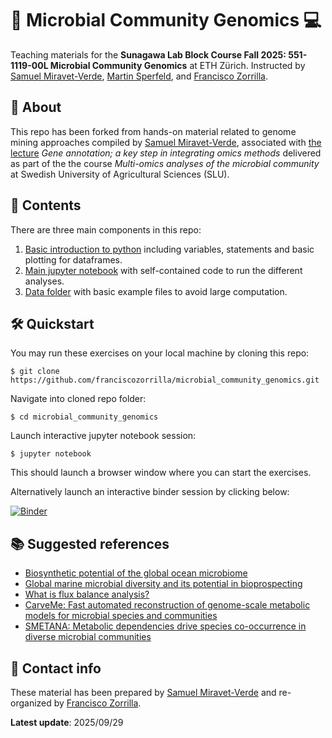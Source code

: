 # 🧬 Microbial Community Genomics 💻

Teaching materials for the **Sunagawa Lab Block Course Fall 2025: 551-1119-00L Microbial Community Genomics** at ETH Zürich. Instructed by [Samuel Miravet-Verde](https://github.com/samuelmiver), [Martin Sperfeld](https://github.com/martsper), and [Francisco Zorrilla](https://github.com/franciscozorrilla).

## 📰 About

This repo has been forked from hands-on material related to genome mining approaches compiled by [Samuel Miravet-Verde](https://github.com/samuelmiver), associated with [the lecture](https://docs.google.com/presentation/d/1iad5MKHSTRdqDJgdIiTemxh5WUb9z7kTxrSJEfBV_tU/edit?usp=sharing) *Gene annotation; a key step in integrating omics methods* delivered as part of the the course *Multi-omics analyses of the microbial community* at Swedish University of Agricultural Sciences (SLU).

## 🧰 Contents

There are three main components in this repo:

1. [Basic introduction to python](./introduction_to_python.ipynb) including variables, statements and basic plotting for dataframes. 
2. [Main jupyter notebook](./hands_on_genome_mining.ipynb) with self-contained code to run the different analyses. 
3. [Data folder](./data) with basic example files to avoid large computation.


## 🛠️ Quickstart

You may run these exercises on your local machine by cloning this repo:

```
$ git clone https://github.com/franciscozorrilla/microbial_community_genomics.git
```

Navigate into cloned repo folder:

```
$ cd microbial_community_genomics
```

Launch interactive jupyter notebook session:

```
$ jupyter notebook
```

This should launch a browser window where you can start the exercises.

Alternatively launch an interactive binder session by clicking below:

[![Binder](https://mybinder.org/badge_logo.svg)](https://mybinder.org/v2/gh/franciscozorrilla/microbial_community_genomics/HEAD)

## 📚 Suggested references

- [Biosynthetic potential of the global ocean microbiome](https://www.nature.com/articles/s41586-022-04862-3)
- [Global marine microbial diversity and its potential in bioprospecting](https://www.nature.com/articles/s41586-024-07891-2)
- [What is flux balance analysis?](https://www.nature.com/articles/nbt.1614)
- [CarveMe: Fast automated reconstruction of genome-scale metabolic models for microbial species and communities](https://academic.oup.com/nar/article/46/15/7542/5042022)
- [SMETANA: Metabolic dependencies drive species co-occurrence in diverse microbial communities](https://www.pnas.org/content/112/20/6449)


## 🪪 Contact info

These material has been prepared by [Samuel Miravet-Verde](https://github.com/samuelmiver) and re-organized by [Francisco Zorrilla](https://github.com/franciscozorrilla).

**Latest update**: 2025/09/29
